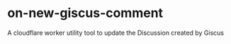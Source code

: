 # on-new-giscus-comment
A cloudflare worker utility tool to update the Discussion created by Giscus
